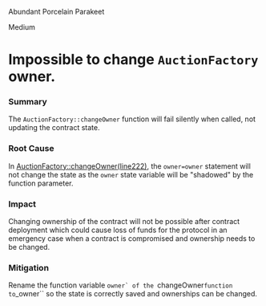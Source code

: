 Abundant Porcelain Parakeet

Medium

# Impossible to change ``AuctionFactory`` owner.

### Summary

The ``AuctionFactory::changeOwner`` function will fail silently when called, not updating the contract state.

### Root Cause

In [AuctionFactory::changeOwner(line222)]( https://github.com/sherlock-audit/2024-11-debita-finance-v3/blob/main/Debita-V3-Contracts/contracts/auctions/AuctionFactory.sol#L218C1-L222C4), the ``owner=owner`` statement will not change the state as the ``owner`` state variable will be "shadowed" by the function parameter. 

### Impact

Changing ownership of the contract will not be possible after contract deployment which could cause loss of funds for the protocol in an emergency case when a contract is compromised and ownership needs to be changed.

### Mitigation

Rename the function variable ``owner` of the ``changeOwner`` function to ``_owner`` so the state is correctly saved and ownerships can be changed.